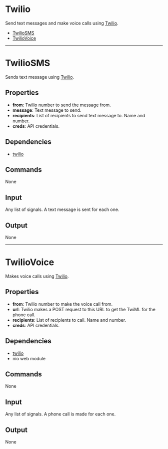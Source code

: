 Twilio
=======

Send text messages and make voice calls using [Twilio](https://www.twilio.com/docs/api/rest).

-   [TwilioSMS](https://github.com/nio-blocks/twilio_blocks#TwilioSMS)
-   [TwilioVoice](https://github.com/nio-blocks/twilio_blocks#TwilioVoice)

***

TwilioSMS
===========

Sends text message using [Twilio](https://www.twilio.com/docs/api/rest/sending-messages).

Properties
--------------

-   **from**: Twilio number to send the message from.
-   **message**: Text message to send.
-   **recipients**: List of recipients to send text message to. Name and number.
-   **creds**: API credentials.


Dependencies
----------------

-   [twilio](https://pypi.python.org/pypi/twilio)

Commands
----------------
None

Input
-------
Any list of signals. A text message is sent for each one.

Output
---------
None

***

TwilioVoice
===========

Makes voice calls using [Twilio](https://www.twilio.com/docs/api/rest/making-calls).

Properties
--------------

-   **from**: Twilio number to make the voice call from.
-   **url**: Twilio makes a POST request to this URL to get the TwiML for the phone call.
-   **recipients**: List of recipients to call. Name and number.
-   **creds**: API credentials.



Dependencies
----------------

-   [twilio](https://pypi.python.org/pypi/twilio)
-   nio web module

Commands
----------------
None

Input
-------
Any list of signals. A phone call is made for each one.

Output
---------
None
